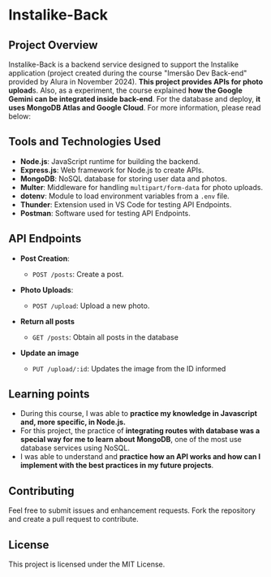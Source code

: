 # Instalike-Back

## Project Overview
Instalike-Back is a backend service designed to support the Instalike application (project created during the course "Imersão Dev Back-end" provided by Alura in November 2024). **This project provides APIs for photo upload**s. Also, as a experiment, the course explained **how the Google Gemini can be integrated inside back-end**. For the database and deploy, **it uses MongoDB Atlas and Google Cloud**.
For more information, please read below:

## Tools and Technologies Used
- **Node.js**: JavaScript runtime for building the backend.
- **Express.js**: Web framework for Node.js to create APIs.
- **MongoDB**: NoSQL database for storing user data and photos.
- **Multer**: Middleware for handling `multipart/form-data` for photo uploads.
- **dotenv**: Module to load environment variables from a `.env` file.
- **Thunder**: Extension used in VS Code for testing API Endpoints.
- **Postman**: Software used for testing API Endpoints.

## API Endpoints
- **Post Creation**:
     - `POST /posts`: Create a post.

- **Photo Uploads**:
     - `POST /upload`: Upload a new photo.

- **Return all posts**
     - `GET /posts`: Obtain all posts in the database

- **Update an image**
     - `PUT /upload/:id`: Updates the image from the ID informed

## Learning points

- During this course, I was able to **practice my knowledge in Javascript and, more specific, in Node.js.**
- For this project, the practice of **integrating routes with database was a special way for me to learn about MongoDB**, one of the most use database services using NoSQL. 
- I was able to understand and **practice how an API works and how can I implement with the best practices in my future projects**.  

## Contributing
Feel free to submit issues and enhancement requests. Fork the repository and create a pull request to contribute.

## License
This project is licensed under the MIT License.

